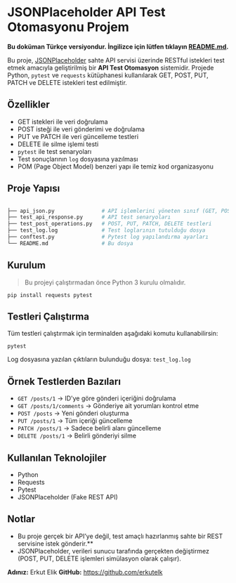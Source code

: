 

# JSONPlaceholder API Test Otomasyonu Projem
**Bu doküman Türkçe versiyondur. İngilizce için lütfen tıklayın [README.md](README.md).**

Bu proje, [JSONPlaceholder](https://jsonplaceholder.typicode.com/) sahte API servisi üzerinde RESTful istekleri test etmek amacıyla geliştirilmiş bir **API Test Otomasyon** sistemidir. Projede Python, `pytest` ve `requests` kütüphanesi kullanılarak GET, POST, PUT, PATCH ve DELETE istekleri test edilmiştir.

## Özellikler

- GET istekleri ile veri doğrulama
- POST isteği ile veri gönderimi ve doğrulama
- PUT ve PATCH ile veri güncelleme testleri
- DELETE ile silme işlemi testi
- `pytest` ile test senaryoları
- Test sonuçlarının `log` dosyasına yazılması
- POM (Page Object Model) benzeri yapı ile temiz kod organizasyonu

## Proje Yapısı

```bash

├── api_json.py               # API işlemlerini yöneten sınıf (GET, POST, PUT, PATCH, DELETE)
├── test_api_response.py      # API test senaryoları
├── test_post_operations.py   # POST, PUT, PATCH, DELETE testleri
├── test_log.log              # Test loglarının tutulduğu dosya
├── conftest.py               # Pytest log yapılandırma ayarları
└── README.md                 # Bu dosya
````

## Kurulum

> Bu projeyi çalıştırmadan önce Python 3 kurulu olmalıdır.


```pip install requests pytest ```

## Testleri Çalıştırma

Tüm testleri çalıştırmak için terminalden aşağıdaki komutu kullanabilirsin:


```pytest```


Log dosyasına yazılan çıktıların bulunduğu dosya: `test_log.log`

## Örnek Testlerden Bazıları

* `GET /posts/1` → ID'ye göre gönderi içeriğini doğrulama
* `GET /posts/1/comments` → Gönderiye ait yorumları kontrol etme
* `POST /posts` → Yeni gönderi oluşturma
* `PUT /posts/1` → Tüm içeriği güncelleme
* `PATCH /posts/1` → Sadece belirli alanı güncelleme
* `DELETE /posts/1` → Belirli gönderiyi silme

## Kullanılan Teknolojiler

* Python
* Requests
* Pytest
* JSONPlaceholder (Fake REST API)

## Notlar
* Bu proje gerçek bir API’ye değil, test amaçlı hazırlanmış sahte bir REST servisine istek gönderir.**
* JSONPlaceholder, verileri sunucu tarafında gerçekten değiştirmez (POST, PUT, DELETE işlemleri simülasyon olarak çalışır).



**Adınız:** Erkut Elik
**GitHub:** https://github.com/erkutelk




